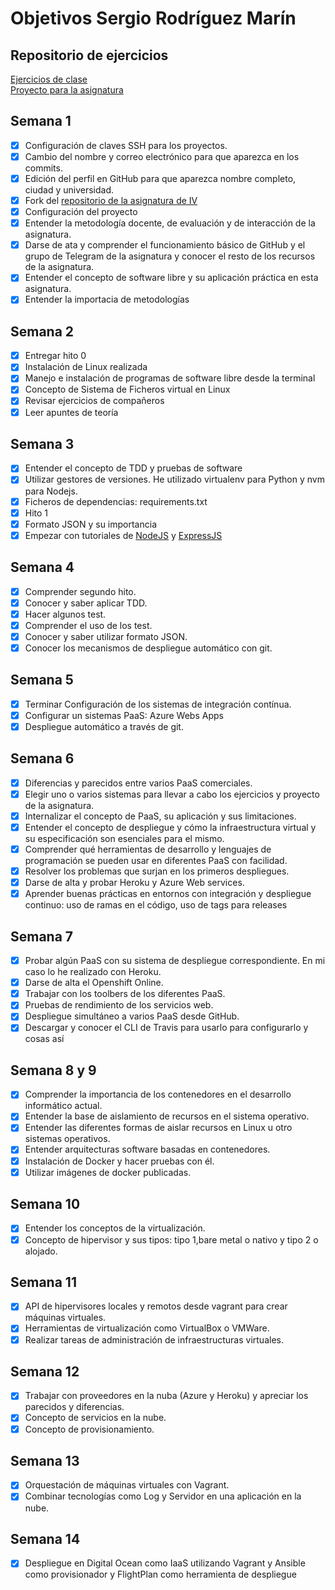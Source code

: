 # Objetivos Sergio Rodríguez Marín

## Repositorio de ejercicios
[Ejercicios de clase](https://github.com/pavocejudo/ejerciciosIV/)  
[Proyecto para la asignatura](https://github.com/pavocejudo/ProyectoIV)
## Semana 1
- [X] Configuración de claves SSH para los proyectos.
- [X] Cambio del nombre y correo electrónico para que aparezca en los commits.
- [X] Edición del perfil en GitHub para que aparezca nombre completo, ciudad y universidad.
- [X] Fork del [repositorio de la asignatura de IV](https://github.com/JJ/IV-18-19)
- [X] Configuración del proyecto
- [X] Entender la metodología docente, de evaluación y de interacción de la asignatura.
- [X] Darse de ata y comprender el funcionamiento básico de GitHub y el grupo de Telegram de la asignatura y conocer el resto de los recursos de la asignatura.
- [X] Entender el concepto de software libre y su aplicación práctica en esta asignatura.
- [X] Entender la importacia de metodologías

## Semana 2

- [X] Entregar hito 0
- [X] Instalación de Linux realizada
- [X] Manejo e instalación de programas de software libre desde la terminal
- [X] Concepto de Sistema de Ficheros virtual en Linux
- [X] Revisar ejercicios de compañeros
- [X] Leer apuntes de teoría

## Semana 3

- [X] Entender el concepto de TDD y pruebas de software
- [X]  Utilizar gestores de versiones. He utilizado virtualenv para Python y nvm para Nodejs.
- [X] Ficheros de dependencias: requirements.txt
- [X] Hito 1
- [X] Formato JSON y su importancia
- [X] Empezar con tutoriales de [NodeJS](https://www.youtube.com/watch?v=fLZ3L9MIXAQ) y [ExpressJS](https://www.youtube.com/watch?v=pKd0Rpw7O48&t=3s)

## Semana 4

- [X] Comprender segundo hito.
- [X] Conocer y saber aplicar TDD.
- [X] Hacer algunos test.
- [X] Comprender el uso de los test.
- [X] Conocer y saber utilizar formato JSON.
- [X] Conocer los mecanismos de despliegue automático con git.

## Semana 5
- [X] Terminar Configuración de los sistemas de integración contínua.
- [X] Configurar un sistemas PaaS: Azure Webs Apps
- [X] Despliegue automático a través de git.

## Semana 6
- [X] Diferencias y parecidos entre varios PaaS comerciales.
- [X] Elegir uno o varios sistemas para llevar a cabo los ejercicios y proyecto de la asignatura.
- [X] Internalizar el concepto de PaaS, su aplicación y sus limitaciones.
- [X] Entender el concepto de despliegue y cómo la infraestructura virtual y su especificación son esenciales para el mismo.
- [X] Comprender qué herramientas de desarrollo y lenguajes de programación se pueden usar en diferentes PaaS con facilidad.
- [X] Resolver los problemas que surjan en los primeros despliegues.
- [X] Darse de alta y probar Heroku y Azure Web services.
- [X] Aprender buenas prácticas en entornos con integración y despliegue continuo: uso de ramas en el código, uso de tags para releases

## Semana 7
- [X] Probar algún PaaS con su sistema de despliegue correspondiente. En mi caso lo he realizado con Heroku.
- [X] Darse de alta el Openshift Online.
- [X] Trabajar con los toolbers de los diferentes PaaS.
- [X] Pruebas de rendimiento de los servicios web.
- [X] Despliegue simultáneo a varios PaaS desde GitHub.
- [X] Descargar y conocer el CLI de Travis para usarlo para configurarlo y cosas así

## Semana 8 y 9
- [X] Comprender la importancia de los contenedores en el desarrollo informático actual.
- [X] Entender la base de aislamiento de recursos en el sistema operativo.
- [X] Entender las diferentes formas de aislar recursos en Linux u otro sistemas operativos.
- [X] Entender arquitecturas software basadas en contenedores.
- [X] Instalación de Docker y hacer pruebas con él.
- [X] Utilizar imágenes de docker publicadas.

## Semana 10

- [X] Entender los conceptos de la virtualización.
- [X] Concepto de hipervisor y sus tipos: tipo 1,bare metal o nativo y tipo 2 o alojado.

## Semana 11
- [X] API de hipervisores locales y remotos desde vagrant para crear máquinas virtuales.
- [X] Herramientas de virtualización como VirtualBox o VMWare.
- [X] Realizar tareas de administración de infraestructuras virtuales.

## Semana 12
- [X] Trabajar con proveedores en la nuba (Azure y Heroku) y apreciar los parecidos y diferencias.
- [X] Concepto de servicios en la nube.
- [X] Concepto de provisionamiento.

## Semana 13
- [X] Orquestación de máquinas virtuales con Vagrant.
- [X] Combinar tecnologías como Log y Servidor en una aplicación en la nube.

## Semana 14
- [X] Despliegue en Digital Ocean como IaaS utilizando Vagrant y Ansible como provisionador y FlightPlan como herramienta de despliegue
